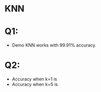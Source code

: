 # KNN

# Q1:

- Demo KNN works with 99.91% accuracy.

# Q2:

- Accuracy when k=1 is
- Accuracy when k=5 is
